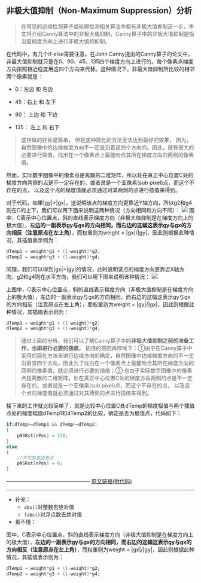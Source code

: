 ## 非极大值抑制（Non-Maximum Suppression）分析
>在常见的边缘检测算子或轮廓检测相关算法中都有非极大值抑制这一步，本文将介绍Canny算法中的非极大值抑制，Canny算子中的非极大值抑制是指沿着梯度方向上进行非极大值的抑制。

在代码中，有几个if-else需要注意。在John Canny提出的Canny算子的论文中，非最大值抑制就只是在0、90、45、135四个梯度方向上进行的，每个像素点梯度方向按照相近程度用这四个方向来代替。这种情况下，非最大值抑制所比较的相邻两个像素就是：
* 0：左边 和 右边
* 45：右上 和 左下

* 90： 上边 和 下边      

* 135： 左上 和 右下 

>这样做的好处是简单， 但是这种简化的方法无法达到最好的效果， 因为，自然图像中的边缘梯度方向不一定是沿着这四个方向的。因此，就有很大的必要进行插值，找出在一个像素点上最能吻合其所在梯度方向的两侧的像素值。

然而，实际数字图像中的像素点是离散的二维矩阵，所以处在真正中心位置C处的梯度方向两侧的点是不一定存在的，或者说是一个亚像素(sub pixel)点，而这个不存在的点， 以及这个点的梯度值就必须通过对其两侧的点进行插值来得到。

对于代码，如果|gy|>|gx|，这说明该点的梯度方向更靠近Y轴方向，所以g2和g4则在C的上下，我们可以用下面来说明这两种情况（方向相同和方向不同）：
![](non_max_sup_md_files%5Cimage%20%282%29.png?v=1&type=image)
图中，C表示中心位置点，斜的直线表示梯度方向（非极大值抑制是在梯度方向上的极大值），**左边的一副表示gy与gx的方向相同，而右边的这幅这表示gy与gx的方向相反（注意原点在左上角）**，而权重则为weight = |gx|/|gy|，因此则根据此种情况，其插值表示则为：
```cpp
dTemp1 = weight*g1 + (1-weight)*g2;
dTemp2 = weight*g3 + (1-weight)*g4;	
```

同理，我们可以得到|gx|>|gy|的情况，此时说明该点的梯度方向更靠近X轴方向，g2和g4则在水平方向，我们可以用下图来说明该种情况：
![](non_max_sup_md_files%5Cimage.png?v=1&type=image)

上图中，C表示中心位置点，斜的直线表示梯度方向（非极大值抑制是在梯度方向上的极大值），左边的一副表示gy与gx的方向相同，而右边的这幅这表示gy与gx的方向相反（注意原点在左上角），而权重则为weight = |gy|/|gx|，因此则根据此种情况，其插值表示则为：    
```cpp   
dTemp1 = weight*g1 + (1-weight)*g2;
dTemp2 = weight*g3 + (1-weight)*g4;	
```
> 通过上面的分析，我们可以了解Canny算子中的**非极大值抑制之前的准备工作，也即进行必要的插值**。
> 插值的原因再啰嗦下：①由于在Canny算子中采用的简化方法来进行边缘方向的确定，自然图像中边缘梯度方向的不一定沿着该四个方向，因此为了找出在一个像素点上最能吻合其所在梯度方向的两侧的像素值，就必须进行必要的插值；② 也由于实际数字图像中的像素点是离散的二维矩阵，处在真正中心位置C处的梯度方向两侧的点是不一定存在的，或者说是一个亚像素(sub pixel)点，而这个不存在的点， 以及这个点的梯度值就必须通过对其两侧的点进行插值来得到。

接下来的工作就比较简单了，就是比较中心位置C处dTemp的梯度幅值与两个插值点处的梯度幅值dTemp1和dTemp2的比较，确定是否为极值点，代码如下：
```cpp 
if(dTemp>=dTemp1 && dTemp>=dTemp2)
{
	pNSRst[nPos] = 128;
}
else
{
	//不可能是边界点
	pNSRst[nPos] = 0;
}
```
————————————————
[原文链接(附代码)](https://blog.csdn.net/kezunhai/article/details/11620357)

---
* 补充：
	* `abs()`对整数去绝对值
	* `fabs()`对浮点数去绝对值 
* 看不懂：

图中，C表示中心位置点，斜的直线表示梯度方向（非极大值抑制是在梯度方向上的极大值），**左边的一副表示gy与gx的方向相同，而右边的这幅这表示gy与gx的方向相反（注意原点在左上角）**，而权重则为weight = |gx|/|gy|，因此则根据此种情况，其插值表示则为：
```cpp
dTemp1 = weight*g1 + (1-weight)*g2;
dTemp2 = weight*g3 + (1-weight)*g4;	
```

